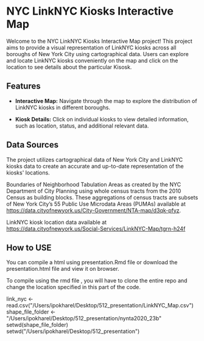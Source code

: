 # NYC LinkNYC Kiosks Interactive Map

Welcome to the NYC LinkNYC Kiosks Interactive Map project! This project aims to provide a visual representation of LinkNYC kiosks across all boroughs of New York City using cartographical data. Users can explore and locate LinkNYC kiosks conveniently on the map and click on the location to see details about the particular Kisosk. 

## Features

- **Interactive Map:** Navigate through the map to explore the distribution of LinkNYC kiosks in different boroughs.
  
- **Kiosk Details:** Click on individual kiosks to view detailed information, such as location, status, and additional relevant data.


## Data Sources

The project utilizes cartographical data of New York City and LinkNYC kiosks data to create an accurate and up-to-date representation of the kiosks' locations.


Boundaries of Neighborhood Tabulation Areas as created by the NYC Department of City Planning using whole census tracts from the 2010 Census as building blocks. These aggregations of census tracts are subsets of New York City’s 55 Public Use Microdata Areas (PUMAs) available at https://data.cityofnewyork.us/City-Government/NTA-map/d3qk-pfyz.

LinkNYC kiosk location data available at https://data.cityofnewyork.us/Social-Services/LinkNYC-Map/tgrn-h24f


## How to USE

You can compile a html using presentation.Rmd file or download the presentation.html file and view it on browser. 

To compile using the rmd file , you will have to clone the entire repo and change the location specified in this part of the code. 

link_nyc <- read.csv("/Users/ipokharel/Desktop/512_presentation/LinkNYC_Map.csv")
shape_file_folder <- "/Users/ipokharel/Desktop/512_presentation/nynta2020_23b"
setwd(shape_file_folder)
setwd("/Users/ipokharel/Desktop/512_presentation")

